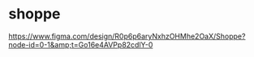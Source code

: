 # shoppe
https://www.figma.com/design/R0p6p6aryNxhzOHMhe2OaX/Shoppe?node-id=0-1&amp;t=Go16e4AVPp82cdlY-0
